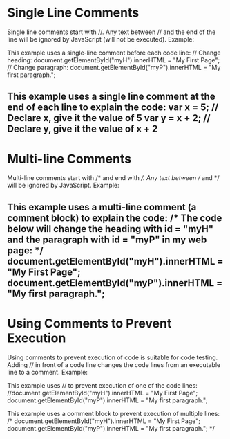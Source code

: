 Single Line Comments
====================

Single line comments start with //. Any text between // and the end of the line will be ignored by JavaScript (will not be executed).
Example:

This example uses a single-line comment before each code line:
// Change heading:
document.getElementById("myH").innerHTML = "My First Page";
// Change paragraph:
document.getElementById("myP").innerHTML = "My first paragraph.";

This example uses a single line comment at the end of each line to explain the code:
var x = 5;      // Declare x, give it the value of 5
var y = x + 2;  // Declare y, give it the value of x + 2
----

Multi-line Comments
===================

Multi-line comments start with /* and end with */. Any text between /* and */ will be ignored by JavaScript.
Example:

This example uses a multi-line comment (a comment block) to explain the code:
/*
The code below will change
the heading with id = "myH"
and the paragraph with id = "myP"
in my web page:
*/
document.getElementById("myH").innerHTML = "My First Page";
document.getElementById("myP").innerHTML = "My first paragraph.";
----

Using Comments to Prevent Execution
===================================

Using comments to prevent execution of code is suitable for code testing. Adding // in front of a code line changes the code lines from an executable line to a comment.
Example:

This example uses // to prevent execution of one of the code lines:
//document.getElementById("myH").innerHTML = "My First Page";
document.getElementById("myP").innerHTML = "My first paragraph.";

This example uses a comment block to prevent execution of multiple lines:
/*
document.getElementById("myH").innerHTML = "My First Page";
document.getElementById("myP").innerHTML = "My first paragraph.";
*/